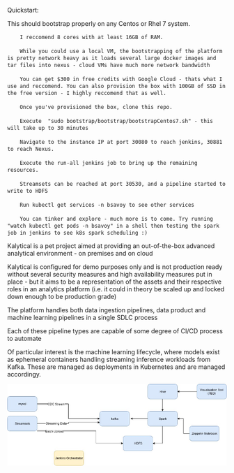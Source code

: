 
Quickstart:

This should bootstrap properly on any Centos or Rhel 7 system.

        I reccomend 8 cores with at least 16GB of RAM.

        While you could use a local VM, the bootstrapping of the platform is pretty network heavy as it loads several large docker images and tar files into nexus - cloud VMs have much more network bandwidth

        You can get $300 in free credits with Google Cloud - thats what I use and reccomend. You can also provision the box with 100GB of SSD in the free version - I highly reccomend that as well.

        Once you've provisioned the box, clone this repo.

        Execute  "sudo bootstrap/bootstrap/bootstrapCentos7.sh" - this will take up to 30 minutes

        Navigate to the instance IP at port 30080 to reach jenkins, 30881 to reach Nexus.

        Execute the run-all jenkins job to bring up the remaining resources.

        Streamsets can be reached at port 30530, and a pipeline started to write to HDFS

        Run kubectl get services -n bsavoy to see other services

        You can tinker and explore - much more is to come. Try running "watch kubectl get pods -n bsavoy" in a shell then testing the spark job in jenkins to see k8s spark scheduling :)


Kalytical is a pet project aimed at providing an out-of-the-box advanced analytical environment - on premises and on cloud

Kalytical is configured for demo purposes only and is not production ready without several security measures and high availability measures put in place - but it aims to be a representation of the assets and their respective roles in an analytics platform (i.e. it could in theory be scaled up and locked down enough to be production grade)

The platform handles both data ingestion pipelines, data product and machine learning pipelines in a single SDLC process

Each of these pipeline types are capable of some degree of CI/CD process to automate

Of particular interest is the machine learning lifecycle, where models exist as ephemeral containers handling streaming inference workloads from Kafka. These are managed as deployments in Kubernetes and are managed accordingy.

![Proposed Architecture](resources/kalitical_proposed_architecture.jpeg)


